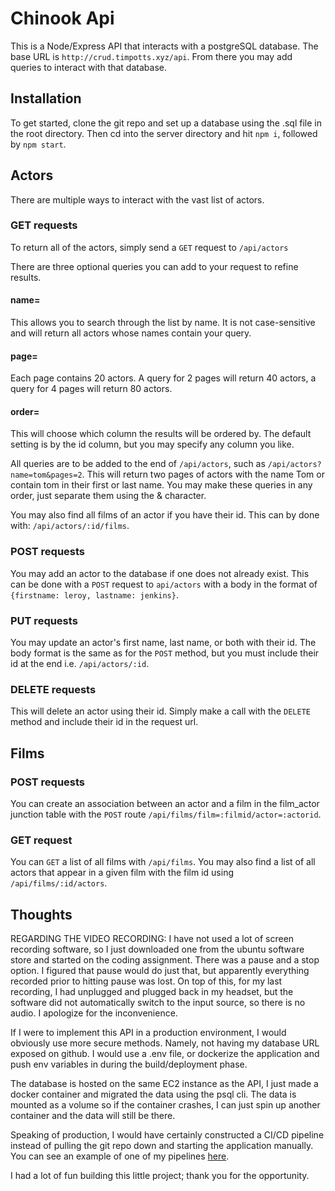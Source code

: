 # Chinook Api

This is a Node/Express API that interacts with a postgreSQL database. The base URL is `http://crud.timpotts.xyz/api`. From there you may add queries to interact with that database.

## Installation

To get started, clone the git repo and set up a database using the .sql file in the root directory. Then cd into the server directory and hit `npm i`, followed by `npm start`.

## Actors

There are multiple ways to interact with the vast list of actors.

### GET requests

To return all of the actors, simply send a `GET` request to `/api/actors`

There are three optional queries you can add to your request to refine results.

#### name=

This allows you to search through the list by name. It is not case-sensitive and will return all actors whose names contain your query.

#### page=

Each page contains 20 actors. A query for 2 pages will return 40 actors, a query for 4 pages will return 80 actors.

#### order=

This will choose which column the results will be ordered by. The default setting is by the id column, but you may specify any column you like.

All queries are to be added to the end of `/api/actors`, such as `/api/actors?name=tom&pages=2`. This will return two pages of actors with the name Tom or contain tom in their first or last name. You may make these queries in any order, just separate them using the & character.

You may also find all films of an actor if you have their id. This can by done with: `/api/actors/:id/films`.

### POST requests

You may add an actor to the database if one does not already exist. This can be done with a `POST` request to `api/actors` with a body in the format of `{firstname: leroy, lastname: jenkins}`.

### PUT requests

You may update an actor's first name, last name, or both with their id. The body format is the same as for the `POST` method, but you must include their id at the end i.e. `/api/actors/:id`.

### DELETE requests

This will delete an actor using their id. Simply make a call with the `DELETE` method and include their id in the request url.

## Films

### POST requests

You can create an association between an actor and a film in the film_actor junction table with the `POST` route `/api/films/film=:filmid/actor=:actorid`.

### GET request

You can `GET` a list of all films with `/api/films`. You may also find a list of all actors that appear in a given film with the film id using `/api/films/:id/actors`.

## Thoughts

REGARDING THE VIDEO RECORDING: I have not used a lot of screen recording software, so I just downloaded one from the ubuntu software store and started on the coding assignment. There was a pause and a stop option. I figured that pause would do just that, but apparently everything recorded prior to hitting pause was lost. On top of this, for my last recording, I had unplugged and plugged back in my headset, but the software did not automatically switch to the input source, so there is no audio. I apologize for the inconvenience.

If I were to implement this API in a production environment, I would obviously use more secure methods. Namely, not having my database URL exposed on github. I would use a .env file, or dockerize the application and push env variables in during the build/deployment phase.

The database is hosted on the same EC2 instance as the API, I just made a docker container and migrated the data using the psql cli. The data is mounted as a volume so if the container crashes, I can just spin up another container and the data will still be there.

Speaking of production, I would have certainly constructed a CI/CD pipeline instead of pulling the git repo down and starting the application manually. You can see an example of one of my pipelines [here](https://github.com/timmypotts/package-tracker/blob/master/.circleci/config.yml).

I had a lot of fun building this little project; thank you for the opportunity.
